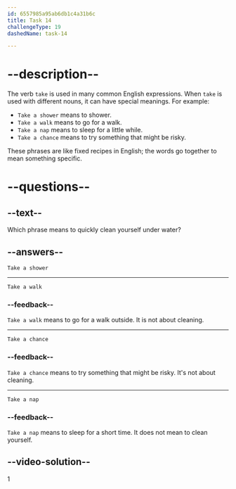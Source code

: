 ```yaml
---
id: 6557985a95ab6db1c4a31b6c
title: Task 14
challengeType: 19
dashedName: task-14

---
```


# --description--

The verb `take` is used in many common English expressions. When `take` is used with different nouns, it can have special meanings. For example:

* `Take a shower` means to shower.
* `Take a walk` means to go for a walk.
* `Take a nap` means to sleep for a little while.
* `Take a chance` means to try something that might be risky.

These phrases are like fixed recipes in English; the words go together to mean something specific.

# --questions--

## --text--

Which phrase means to quickly clean yourself under water?

## --answers--

`Take a shower`

---

`Take a walk`

### --feedback--

`Take a walk` means to go for a walk outside. It is not about cleaning.

---

`Take a chance`

### --feedback--

`Take a chance` means to try something that might be risky. It's not about cleaning.

---

`Take a nap`

### --feedback--

`Take a nap` means to sleep for a short time. It does not mean to clean yourself.

## --video-solution--

1

